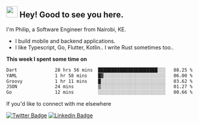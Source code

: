<h2><img src="https://slackmojis.com/emojis/3643-cool-doge/download" width="30"/> Hey! Good to see you here.</h2>

<p>I'm Philip, a Software Engineer from Nairobi, KE. 

- I build mobile and backend applications.
- I like Typescript, Go, Flutter, Kotlin.. I write Rust sometimes too..</p>

**This week I spent some time on**
<!--START_SECTION:waka-->

```txt
Dart              28 hrs 56 mins  ██████████████████████░░░   88.25 %
YAML              1 hr 58 mins    █▓░░░░░░░░░░░░░░░░░░░░░░░   06.00 %
Groovy            1 hr 11 mins    █░░░░░░░░░░░░░░░░░░░░░░░░   03.62 %
JSON              24 mins         ▒░░░░░░░░░░░░░░░░░░░░░░░░   01.27 %
Go                12 mins         ░░░░░░░░░░░░░░░░░░░░░░░░░   00.66 %
```

<!--END_SECTION:waka-->

If you'd like to connect with me elsewhere

[![Twitter Badge](https://img.shields.io/badge/-Twitter-1ca0f1?style=flat-square&labelColor=1ca0f1&logo=twitter&logoColor=white&link=https://twitter.com/_diogorodrigues)](https://twitter.com/kimathiphil)  [![Linkedin Badge](https://img.shields.io/badge/-LinkedIn-blue?style=flat-square&logo=Linkedin&logoColor=white&link=https://www.linkedin.com/in/philip-kimathi-2604a9114/)](https://www.linkedin.com/in/philip-kimathi-2604a9114/)
